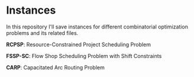 # Instances

In this repository I'll save instances for different combinatorial optimization problems and its related files.

**RCPSP**: Resource-Constrained Project Scheduling Problem

**FSSP-SC**: Flow Shop Scheduling Problem with Shift Constraints

**CARP**: Capacitated Arc Routing Problem

